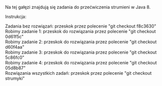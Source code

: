 Na tej gałęzi znajdują się zadania do przećwiczenia strumieni w Java 8.  

Instrukcja:  

Zadania bez rozwiązań: przeskok przez polecenie "git checkout f8c3630"  
Robimy zadanie 1: przeskok do rozwiązania przez polecenie "git checkout 0d61f5c"  
Robimy zadanie 2: przeskok do rozwiązania przez polecenie "git checkout d60f4aa"  
Robimy zadanie 3: przeskok do rozwiązania przez polecenie "git checkout 5c86fc0"  
Robimy zadanie 4: przeskok do rozwiązania przez polecenie "git checkout 05d8b87"  
Rozwiązania wszystkich zadań: przeskok przez polecenie "git checkout strumyki"  